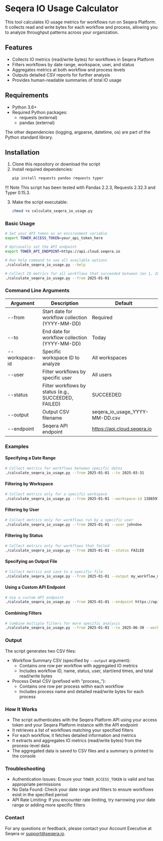 # Seqera IO Usage Calculator
This tool calculates IO usage metrics for workflows run on Seqera Platform. It collects read and write bytes for each workflow and process, allowing you to analyze throughput patterns across your organization.


## Features
- Collects IO metrics (read/write bytes) for workflows in Seqera Platform
- Filters workflows by date range, workspace, user, and status
- Aggregates metrics at both workflow and process levels
- Outputs detailed CSV reports for further analysis
- Provides human-readable summaries of total IO usage


## Requirements
- Python 3.6+
- Required Python packages:
  - requests (external)
  - pandas (external)

The other dependencies (logging, argparse, datetime, os) are part of the Python standard library.

## Installation
1. Clone this repository or download the script
2. Install required dependencies:
   ```bash
   pip install requests pandas requests typer
   ```

!!! Note
    This script has been tested with Pandas 2.2.3, Requests 2.32.3 and Typer 0.15.3.

3. Make the script executable:
   ```bash
   chmod +x calculate_seqera_io_usage.py
   ```


### Basic Usage

```bash
# Set your API token as an environment variable
export TOWER_ACCESS_TOKEN=your_api_token_here

# Optionally set the API endpoint
export TOWER_API_ENDPOINT=https://api.cloud.seqera.io

# Run help command to see all available options
./calculate_seqera_io_usage.py --help

# Collect IO metrics for all workflows that succeeded between Jan 1, 2025 and today
./calculate_seqera_io_usage.py --from 2025-01-01
```

### Command Line Arguments
| Argument | Description | Default |
|----------|-------------|---------|
| --from | Start date for workflow collection (YYYY-MM-DD) | Required |
| --to | End date for workflow collection (YYYY-MM-DD) | Today |
| --workspace-id | Specific workspace ID to analyze | All workspaces |
| --user | Filter workflows by specific user | All users |
| --status | Filter workflows by status (e.g., SUCCEEDED, FAILED) | SUCCEEDED |
| --output | Output CSV filename | seqera_io_usage_YYYY-MM-DD.csv |
| --endpoint | Seqera API endpoint | https://api.cloud.seqera.io |

### Examples
#### Specifying a Date Range
```bash
# Collect metrics for workflows between specific dates
./calculate_seqera_io_usage.py --from 2025-01-01 --to 2025-03-31
```

#### Filtering by Workspace
```bash
# Collect metrics only for a specific workspace
./calculate_seqera_io_usage.py --from 2025-01-01 --workspace-id 138659136604200
```

#### Filtering by User
```bash
# Collect metrics only for workflows run by a specific user
./calculate_seqera_io_usage.py --from 2025-01-01 --user johndoe
```

#### Filtering by Status
```bash
# Collect metrics only for workflows that failed
./calculate_seqera_io_usage.py --from 2025-01-01 --status FAILED
```

#### Specifying an Output File
```bash
# Collect metrics and save to a specific file
./calculate_seqera_io_usage.py --from 2025-01-01 --output my_workflow_metrics.csv
```

#### Using a Custom API Endpoint
```bash
# Use a custom API endpoint
./calculate_seqera_io_usage.py --from 2025-01-01 --endpoint https://api.myseqera.com
```

#### Combining Filters
```bash
# Combine multiple filters for more specific analysis
./calculate_seqera_io_usage.py --from 2025-01-01 --to 2025-06-30 --workspace-id 138659136604200 --user johndoe --status SUCCEEDED --output johndoe_h1_2025.csv
```

### Output
The script generates two CSV files:
- Workflow Summary CSV (specified by `--output` argument):
  - Contains one row per workflow with aggregated IO metrics
  - Includes workflow ID, name, status, user, start/end times, and total read/write bytes
- Process Detail CSV (prefixed with "process_"):
  - Contains one row per process within each workflow
  - Includes process name and detailed read/write bytes for each process

### How It Works
- The script authenticates with the Seqera Platform API using your access token and your Seqera Platform instance with the API endpoint
- It retrieves a list of workflows matching your specified filters
- For each workflow, it fetches detailed information and metrics
- It extracts and aggregates IO metrics (read/write bytes) from the process-level data
- The aggregated data is saved to CSV files and a summary is printed to the console

### Troubleshooting
- Authentication Issues: Ensure your `TOWER_ACCESS_TOKEN` is valid and has appropriate permissions
- No Data Found: Check your date range and filters to ensure workflows exist in the specified period
- API Rate Limiting: If you encounter rate limiting, try narrowing your date range or adding more specific filters

### Contact
For any questions or feedback, please contact your Account Executive at Seqera or support@seqera.io.

